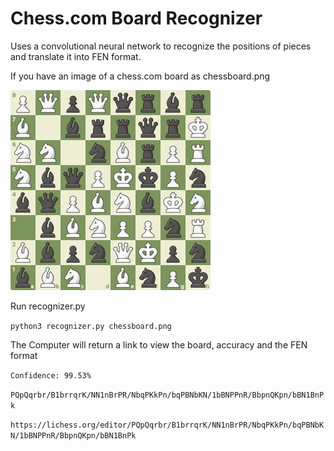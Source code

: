# Chess.com Board Recognizer

Uses a convolutional neural network to recognize the positions of pieces and translate it into FEN format.

If you have an image of a chess.com board as chessboard.png

![Example ChessBoard](./readme/chessboard.png)

Run recognizer.py

`python3 recognizer.py chessboard.png`

The Computer will return a link to view the board, accuracy and the FEN format

`Confidence: 99.53%`

`PQpQqrbr/B1brrqrK/NN1nBrPR/NbqPKkPn/bqPBNbKN/1bBNPPnR/BbpnQKpn/bBN1BnPk`

`https://lichess.org/editor/PQpQqrbr/B1brrqrK/NN1nBrPR/NbqPKkPn/bqPBNbKN/1bBNPPnR/BbpnQKpn/bBN1BnPk`